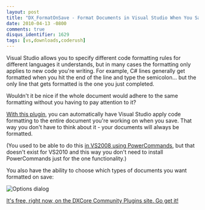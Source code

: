 ```yaml
---
layout: post
title: "DX_FormatOnSave - Format Documents in Visual Studio When You Save"
date: 2010-04-13 -0800
comments: true
disqus_identifier: 1629
tags: [vs,downloads,coderush]
---
```

Visual Studio allows you to specify different code formatting rules for
different languages it understands, but in many cases the formatting
only applies to new code you're writing. For example, C# lines
generally get formatted when you hit the end of the line and type the
semicolon... but the only line that gets formatted is the one you just
completed.

Wouldn't it be nice if the whole document would adhere to the same
formatting without you having to pay attention to it?

[With this
plugin](http://code.google.com/p/dxcorecommunityplugins/wiki/DX_FormatOnSave),
you can automatically have Visual Studio apply code formatting to the
entire document you're working on when you save. That way you don't have
to think about it - your documents will always be formatted.

(You used to be able to do this [in VS2008 using
PowerCommands](http://code.msdn.microsoft.com/PowerCommands), but that
doesn't exist for VS2010 and this way you don't need to install
PowerCommands just for the one functionality.)

You also have the ability to choose which types of documents you want
formatted on save:

![Options dialog](https://dxcorecommunityplugins.googlecode.com/svn/trunk/DX_FormatOnSave/screenshots/options.png)

[It's free, right now, on the DXCore Community Plugins site. Go get
it!](http://code.google.com/p/dxcorecommunityplugins/wiki/DX_FormatOnSave)
